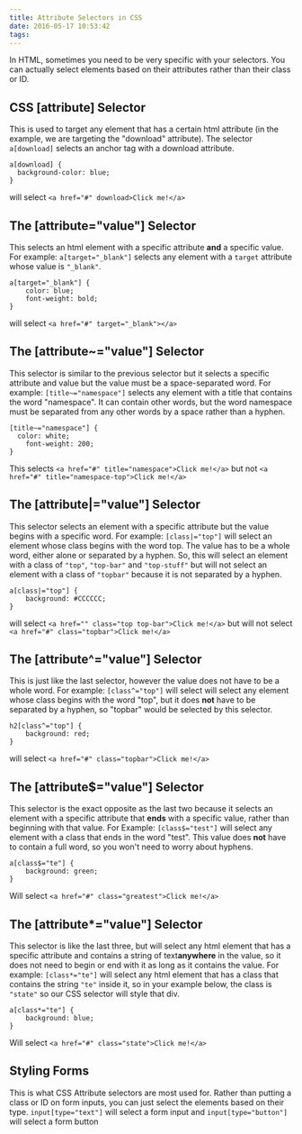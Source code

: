 ```yaml
---
title: Attribute Selectors in CSS
date: 2016-05-17 10:53:42
tags:
---
```



In HTML, sometimes you need to be very specific with your selectors. You can actually select elements based on their attributes rather than their class or ID.

## CSS [attribute] Selector
This is used to target any element that has a certain html attribute (in the example, we are targeting the "download" attribute).
The selector `a[download]` selects  an anchor tag with a download attribute.

``` 
a[download] {
  background-color: blue;
}
```
will select `<a href="#" download>Click me!</a>`

## The [attribute="value"] Selector
This selects an html element with a specific attribute **and** a specific value. For example: 
`a[target="_blank"]` 
selects any element with a `target` attribute whose value is `"_blank"`.
```
a[target="_blank"] { 
    color: blue;
    font-weight: bold;
}
```
will select `<a href="#" target="_blank"></a>`

## The [attribute~="value"] Selector
This selector is similar to the previous selector but it selects a specific attribute and value but the value must be a space-separated word. For example:
`[title~="namespace"]`
selects any element with a title that contains the word "namespace". It can contain other words, but the word namespace must be separated from any other words by a space rather than a hyphen.
```
[title~="namespace"] {
  color: white;
    font-weight: 200;
}
```
This selects `<a href="#" title="namespace">Click me!</a>` but not `<a href="#" title="namespace-top">Click me!</a>`

## The [attribute|="value"] Selector
This selector selects an element with a specific attribute but the value begins with a specific word. For example:
`[class|="top"]`
will select an element whose class begins with the word top. The value has to be a whole word, either alone or separated by a hyphen. So, this will select an element with a class of `"top"`, `"top-bar"` and `"top-stuff"` but will not select an element with a class of `"topbar"` because it is not separated by a hyphen.
```
a[class|="top"] {
    background: #CCCCCC;
}
```
will select `<a href="" class="top top-bar">Click me!</a>` but will not select `<a href="#" class="topbar">Click me!</a>`

## The [attribute^="value"] Selector

This is just like the last selector, however the value does not have to be a whole word. For example:
`[class^="top"]`
will select will select any element whose class begins with the word "top", but it does **not** have to be separated by a hyphen, so "topbar" would be selected by this selector.
```
h2[class^="top"] {
    background: red;
}
```
will select `<a href="#" class="topbar">Click me!</a>`

## The [attribute$="value"] Selector
This selector is the exact opposite as the last two because it selects an element with a specific attribute that **ends** with a specific value, rather than beginning with that value. For Example:
`[class$="test"]`
will select any element with a class that ends in the word "test". This value does **not** have to contain a full word, so you won't need to worry about hyphens.
```
a[class$="te"] {
    background: green;
}
```
Will select `<a href="#" class="greatest">Click me!</a>`

## The [attribute*="value"] Selector
This selector is like the last three, but will select any html element that has a specific attribute and contains a string of text**anywhere** in the value, so it does not need to begin or end with it as long as it contains the value. For example:
`[class*="te"]`
will select any html element that has a class that contains the string `"te"` inside it, so in your example below, the class is `"state"` so our CSS selector will style that div.
```
a[class*="te"] {
    background: blue;
}
```
Will select `<a href="#" class="state">Click me!</a>`

## Styling Forms
This is what CSS Attribute selectors are most used for. Rather than putting a class or ID on form inputs, you can just select the elements based on their type.
`input[type="text"]` will select a form input and 
`input[type="button"]` will select a form button
